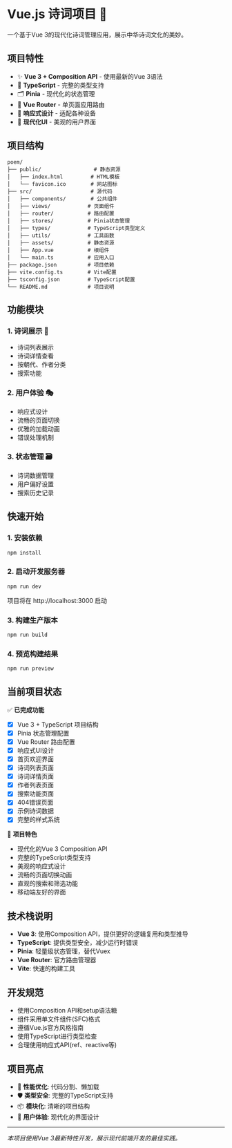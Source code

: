 # Vue.js 诗词项目 🌸

一个基于Vue 3的现代化诗词管理应用，展示中华诗词文化的美妙。

## 项目特性

- ✨ **Vue 3 + Composition API** - 使用最新的Vue 3语法
- 🎯 **TypeScript** - 完整的类型支持
- 🗂 **Pinia** - 现代化的状态管理
- 🚦 **Vue Router** - 单页面应用路由
- 📱 **响应式设计** - 适配各种设备
- 🎨 **现代化UI** - 美观的用户界面

## 项目结构

```
poem/
├── public/                 # 静态资源
│   ├── index.html         # HTML模板
│   └── favicon.ico        # 网站图标
├── src/                   # 源代码
│   ├── components/        # 公共组件
│   ├── views/            # 页面组件
│   ├── router/           # 路由配置
│   ├── stores/           # Pinia状态管理
│   ├── types/            # TypeScript类型定义
│   ├── utils/            # 工具函数
│   ├── assets/           # 静态资源
│   ├── App.vue           # 根组件
│   └── main.ts           # 应用入口
├── package.json          # 项目依赖
├── vite.config.ts        # Vite配置
├── tsconfig.json         # TypeScript配置
└── README.md             # 项目说明
```

## 功能模块

### 1. 诗词展示 📖
- 诗词列表展示
- 诗词详情查看
- 按朝代、作者分类
- 搜索功能

### 2. 用户体验 🎭
- 响应式设计
- 流畅的页面切换
- 优雅的加载动画
- 错误处理机制

### 3. 状态管理 🗃️
- 诗词数据管理
- 用户偏好设置
- 搜索历史记录

## 快速开始

### 1. 安装依赖
```bash
npm install
```

### 2. 启动开发服务器
```bash
npm run dev
```
项目将在 http://localhost:3000 启动

### 3. 构建生产版本
```bash
npm run build
```

### 4. 预览构建结果
```bash
npm run preview
```

## 当前项目状态

✅ **已完成功能**
- [x] Vue 3 + TypeScript 项目结构
- [x] Pinia 状态管理配置
- [x] Vue Router 路由配置
- [x] 响应式UI设计
- [x] 首页欢迎界面
- [x] 诗词列表页面
- [x] 诗词详情页面
- [x] 作者列表页面
- [x] 搜索功能页面
- [x] 404错误页面
- [x] 示例诗词数据
- [x] 完整的样式系统

🚀 **项目特色**
- 现代化的Vue 3 Composition API
- 完整的TypeScript类型支持
- 美观的响应式设计
- 流畅的页面切换动画
- 直观的搜索和筛选功能
- 移动端友好的界面

## 技术栈说明

- **Vue 3**: 使用Composition API，提供更好的逻辑复用和类型推导
- **TypeScript**: 提供类型安全，减少运行时错误
- **Pinia**: 轻量级状态管理，替代Vuex
- **Vue Router**: 官方路由管理器
- **Vite**: 快速的构建工具

## 开发规范

- 使用Composition API和setup语法糖
- 组件采用单文件组件(SFC)格式
- 遵循Vue.js官方风格指南
- 使用TypeScript进行类型检查
- 合理使用响应式API(ref、reactive等)

## 项目亮点

- 🚀 **性能优化**: 代码分割、懒加载
- 🛡️ **类型安全**: 完整的TypeScript支持
- 📦 **模块化**: 清晰的项目结构
- 🎨 **用户体验**: 现代化的界面设计

---

*本项目使用Vue 3最新特性开发，展示现代前端开发的最佳实践。*